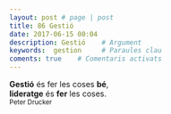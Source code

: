```yaml
---
layout: post # page | post
title: 86 Gestió
date: 2017-06-15 00:04
description: Gestió    # Argument
keywords:  gestion     # Paraules clau
coments: true    # Comentaris activats
---
```


**Gestió** és fer les coses **bé**,<br />
**lideratge** és **fer** les coses.<br />
<small>Peter Drucker</small>
